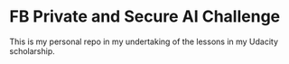# FB Private and Secure AI Challenge

This is my personal repo in my undertaking of the lessons in my Udacity scholarship.
